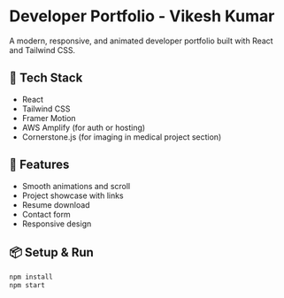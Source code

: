 # Developer Portfolio - Vikesh Kumar

A modern, responsive, and animated developer portfolio built with React and Tailwind CSS.

## 🔧 Tech Stack
- React
- Tailwind CSS
- Framer Motion
- AWS Amplify (for auth or hosting)
- Cornerstone.js (for imaging in medical project section)

## 🚀 Features
- Smooth animations and scroll
- Project showcase with links
- Resume download
- Contact form
- Responsive design

## 📦 Setup & Run
```bash
npm install
npm start
